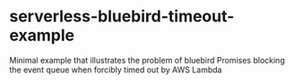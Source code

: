 # serverless-bluebird-timeout-example
Minimal example that illustrates the problem of bluebird Promises blocking the event queue when forcibly timed out by AWS Lambda
